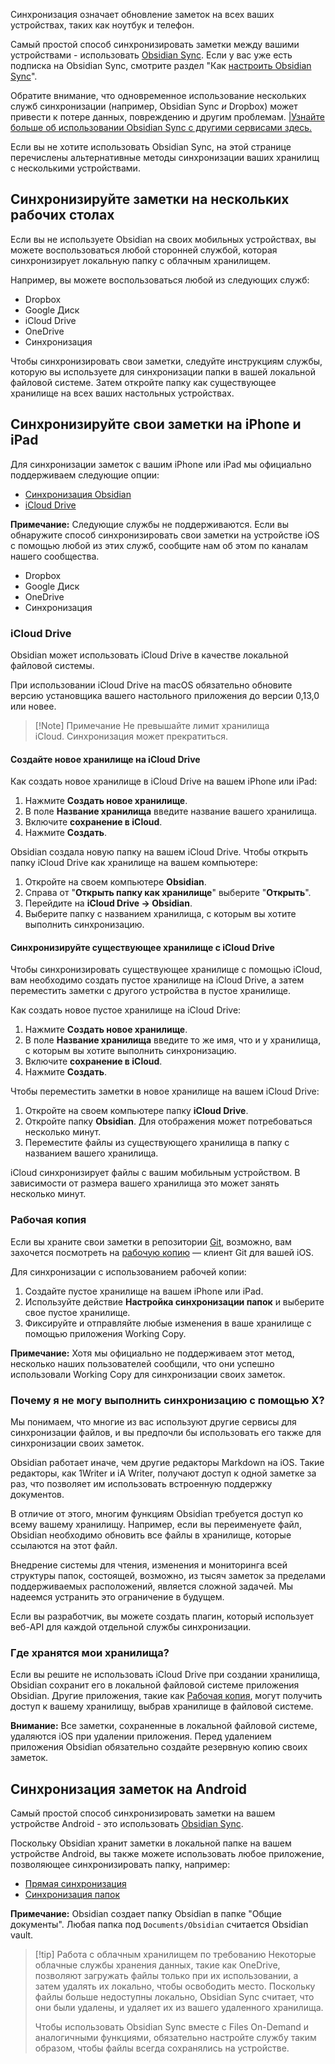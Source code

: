 Синхронизация означает обновление заметок на всех ваших устройствах, таких как ноутбук и телефон.

Самый простой способ синхронизировать заметки между вашими устройствами - использовать [Obsidian Sync](https://help.obsidian.md/Obsidian+Sync/Introduction+to+Obsidian+Sync). Если у вас уже есть подписка на Obsidian Sync, смотрите раздел "Как [настроить Obsidian Sync](https://help.obsidian.md/Obsidian+Sync/Set+up+Obsidian+Sync)".

Обратите внимание, что одновременное использование нескольких служб синхронизации (например, Obsidian Sync _и_ Dropbox) может привести к потере данных, повреждению и другим проблемам. [|Узнайте больше об использовании Obsidian Sync с другими сервисами здесь.](https://help.obsidian.md/Obsidian+Sync/Obsidian+Sync+and+third-party+services)

Если вы не хотите использовать Obsidian Sync, на этой странице перечислены альтернативные методы синхронизации ваших хранилищ с несколькими устройствами.

## Синхронизируйте заметки на нескольких рабочих столах

Если вы не используете Obsidian на своих мобильных устройствах, вы можете воспользоваться любой сторонней службой, которая синхронизирует локальную папку с облачным хранилищем.

Например, вы можете воспользоваться любой из следующих служб:

- Dropbox
- Google Диск
- iCloud Drive
- OneDrive
- Синхронизация

Чтобы синхронизировать свои заметки, следуйте инструкциям службы, которую вы используете для синхронизации папки в вашей локальной файловой системе. Затем откройте папку как существующее хранилище на всех ваших настольных устройствах.

## Синхронизируйте свои заметки на iPhone и iPad

Для синхронизации заметок с вашим iPhone или iPad мы официально поддерживаем следующие опции:

- [Синхронизация Obsidian](https://help.obsidian.md/Obsidian+Sync/Introduction+to+Obsidian+Sync)
- [iCloud Drive](https://help.obsidian.md/Getting+started/Sync+your+notes+across+devices#iCloud%20Drive)

**Примечание:** Следующие службы не поддерживаются. Если вы обнаружите способ синхронизировать свои заметки на устройстве iOS с помощью любой из этих служб, сообщите нам об этом по каналам нашего сообщества.

- Dropbox
- Google Диск
- OneDrive
- Синхронизация

### iCloud Drive

Obsidian может использовать iCloud Drive в качестве локальной файловой системы.

При использовании iCloud Drive на macOS обязательно обновите версию установщика вашего настольного приложения до версии 0,13,0 или новее.

> [!Note] Примечание
> Не превышайте лимит хранилища iCloud. Синхронизация может прекратиться.



#### Создайте новое хранилище на iCloud Drive

Как создать новое хранилище в iCloud Drive на вашем iPhone или iPad:

1. Нажмите **Создать новое хранилище**.
2. В поле **Название хранилища** введите название вашего хранилища.
3. Включите **сохранение в iCloud**.
4. Нажмите **Создать**.

Obsidian создала новую папку на вашем iCloud Drive. Чтобы открыть папку iCloud Drive как хранилище на вашем компьютере:

1. Откройте на своем компьютере **Obsidian**.
2. Справа от "**Открыть папку как хранилище**" выберите "**Открыть**".
3. Перейдите на **iCloud Drive → Obsidian**.
4. Выберите папку с названием хранилища, с которым вы хотите выполнить синхронизацию.

#### Синхронизируйте существующее хранилище с iCloud Drive

Чтобы синхронизировать существующее хранилище с помощью iCloud, вам необходимо создать пустое хранилище на iCloud Drive, а затем переместить заметки с другого устройства в пустое хранилище.

Как создать новое пустое хранилище на iCloud Drive:

1. Нажмите **Создать новое хранилище**.
2. В поле **Название хранилища** введите то же имя, что и у хранилища, с которым вы хотите выполнить синхронизацию.
3. Включите **сохранение в iCloud**.
4. Нажмите **Создать**.

Чтобы переместить заметки в новое хранилище на вашем iCloud Drive:

1. Откройте на своем компьютере папку **iCloud Drive**.
2. Откройте папку **Obsidian**. Для отображения может потребоваться несколько минут.
3. Переместите файлы из существующего хранилища в папку с названием вашего хранилища.

iCloud синхронизирует файлы с вашим мобильным устройством. В зависимости от размера вашего хранилища это может занять несколько минут.

### Рабочая копия

Если вы храните свои заметки в репозитории [Git](https://git-scm.com/), возможно, вам захочется посмотреть на [рабочую копию](https://apps.apple.com/us/app/working-copy-git-client/id896694807) — клиент Git для вашей iOS.

Для синхронизации с использованием рабочей копии:

1. Создайте пустое хранилище на вашем iPhone или iPad.
2. Используйте действие **Настройка синхронизации папок** и выберите свое пустое хранилище.
3. Фиксируйте и отправляйте любые изменения в ваше хранилище с помощью приложения Working Copy.

**Примечание:** Хотя мы официально не поддерживаем этот метод, несколько наших пользователей сообщили, что они успешно использовали Working Copy для синхронизации своих заметок.

### Почему я не могу выполнить синхронизацию с помощью X?

Мы понимаем, что многие из вас используют другие сервисы для синхронизации файлов, и вы предпочли бы использовать его также для синхронизации своих заметок.

Obsidian работает иначе, чем другие редакторы Markdown на iOS. Такие редакторы, как 1Writer и iA Writer, получают доступ к одной заметке за раз, что позволяет им использовать встроенную поддержку документов.

В отличие от этого, многим функциям Obsidian требуется доступ ко всему вашему хранилищу. Например, если вы переименуете файл, Obsidian необходимо обновить все файлы в хранилище, которые ссылаются на этот файл.

Внедрение системы для чтения, изменения и мониторинга всей структуры папок, состоящей, возможно, из тысяч заметок за пределами поддерживаемых расположений, является сложной задачей. Мы надеемся устранить это ограничение в будущем.

Если вы разработчик, вы можете создать плагин, который использует веб-API для каждой отдельной службы синхронизации.

### Где хранятся мои хранилища?

Если вы решите не использовать iCloud Drive при создании хранилища, Obsidian сохранит его в локальной файловой системе приложения Obsidian. Другие приложения, такие как [Рабочая копия](https://help.obsidian.md/Getting+started/Sync+your+notes+across+devices#Working%20Copy), могут получить доступ к вашему хранилищу, выбрав хранилище в файловой системе.

**Внимание:** Все заметки, сохраненные в локальной файловой системе, удаляются iOS при удалении приложения. Перед удалением приложения Obsidian обязательно создайте резервную копию своих заметок.

## Синхронизация заметок на Android

Самый простой способ синхронизировать заметки на вашем устройстве Android - это использовать [Obsidian Sync](https://help.obsidian.md/Obsidian+Sync/Introduction+to+Obsidian+Sync).

Поскольку Obsidian хранит заметки в локальной папке на вашем устройстве Android, вы также можете использовать любое приложение, позволяющее синхронизировать папку, например:

- [Прямая синхронизация](https://play.google.com/store/apps/details?id=com.ttxapps.dropsync)
- [Синхронизация папок](https://play.google.com/store/apps/details?id=dk.tacit.android.foldersync.lite)

**Примечание:** Obsidian создает папку Obsidian в папке "Общие документы". Любая папка под `Documents/Obsidian` считается Obsidian vault.

> [!tip] Работа с облачным хранилищем по требованию
> Некоторые облачные службы хранения данных, такие как OneDrive, позволяют загружать файлы только при их использовании, а затем удалять их локально, чтобы освободить место. Поскольку файлы больше недоступны локально, Obsidian Sync считает, что они были удалены, и удаляет их из вашего удаленного хранилища.
> 
> Чтобы использовать Obsidian Sync вместе с Files On-Demand и аналогичными функциями, обязательно настройте службу таким образом, чтобы файлы всегда сохранялись на устройстве.





